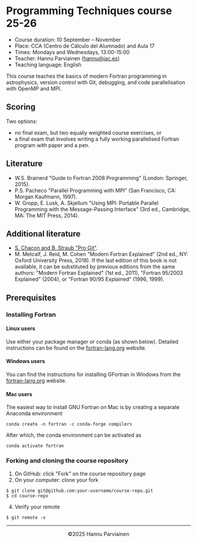 # Programming Techniques course 25-26
- Course duration:  10 September – November
- Place: CCA (Centro de Cálculo del Alumnado) and Aula 17
- Times: Mondays and Wednesdays, 13:00-15:00
- Teacher: Hannu Parviainen (hannu@iac.es)
- Teaching language: English


This course teaches the basics of modern Fortran programming in astrophysics, version control with Git, debugging, and code parallelisation with OpenMP and MPI.

## Scoring
Two options:
- no final exam, but two equally weighted course exercises, or
- a final exam that involves writing a fully working parallelised Fortran program with paper and a pen.

## Literature
- W.S. Brainerd "Guide to Fortran 2008 Programming" (London: Springer, 2015).
- P.S. Pacheco "Parallel Programming with MPI" (San Francisco, CA: Morgan Kaufmann, 1997).
- W. Gropp, E. Lusk, A. Skjellum "Using MPI: Portable Parallel Programming with the Message-Passing Interface" (3rd ed., Cambridge, MA: The MIT Press, 2014).


## Additional literature
- [S. Chacon and B. Straub "Pro Git"](https://git-scm.com/book/en/v2).
- M. Metcalf, J. Reid, M. Cohen "Modern Fortran Explained" (2nd ed., NY: Oxford University Press, 2018). If the last edition of this book is not available, it can be substituted by previous editions from the same authors: "Modern Fortran Explained" (1st ed., 2011), "Fortran 95/2003 Explained" (2004), or "Fortran 90/95 Explained" (1996, 1999).

## Prerequisites

### Installing Fortran
#### Linux users
Use either your package manager or conda (as shown below). Detailed instructions can be found on the [fortran-lang.org](https://fortran-lang.org/learn/os_setup/install_gfortran/) website.

#### Windows users
You can find the instructions for installing GFortran in Windows from the [fortran-lang.org](https://fortran-lang.org/learn/os_setup/install_gfortran/) website.

#### Mac users
The easiest way to install GNU Fortran on Mac is by creating a separate Anaconda environment

    conda create -n fortran -c conda-forge compilers

After which, the conda environment can be activated as

    conda activate fortran 

### Forking and cloning the course repository
1. On GitHub: click "Fork" on the course repository page
2. On your computer: clone your fork
``` 
$ git clone git@github.com:your-username/course-repo.git
$ cd course-repo
```
4. Verify your remote
```
$ git remote -v
```
---
<p align="center">
&copy;2025 Hannu Parviainen
</p>

